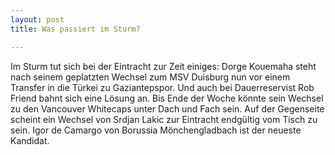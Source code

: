 ```yaml
---
layout: post
title: Was passiert im Sturm?

---
```


Im Sturm tut sich bei der Eintracht zur Zeit einiges: Dorge Kouemaha steht nach seinem geplatzten Wechsel zum MSV Duisburg nun vor einem Transfer in die Türkei zu Gaziantepspor. Und auch bei Dauerreservist Rob Friend bahnt sich eine Lösung an. Bis Ende der Woche könnte sein Wechsel zu den Vancouver Whitecaps unter Dach und Fach sein. Auf der Gegenseite scheint ein Wechsel von Srdjan Lakic zur Eintracht endgültig vom Tisch zu sein. Igor de Camargo von Borussia Mönchengladbach ist der neueste Kandidat.


